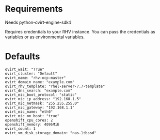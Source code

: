 # Requirements

Needs python-ovirt-engine-sdk4

Requires credentials to your RHV instance. You can pass the credentials as variables or as environmental variables.


# Defaults

```
ovirt_wait: "True"
ovirt_cluster: "Default"
ovirt_name: "rhv-ocp-master"
ovirt_domain_name: "example.com"
ovirt_rhv_template: "rhel-server-7.7-template"
ovirt_dns_search: "example.com"
ovirt_nic_boot_protocol: "static"
ovirt_nic_ip_address: "192.168.1.5"
ovirt_nic_netmask: "255.255.255.0"
ovirt_nic_gateway: "192.168.1.1"
ovirt_nic_name: "eth0"
ovirt_nic_on_boot: "true"
openshift_cpu_cores: 2
openshift_memory: 4096MiB
ovirt_count: 1
ovirt_vm_disk_storage_domain: "nas-1tbssd"
```
